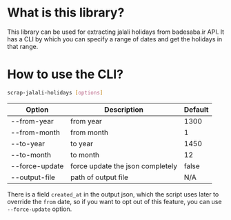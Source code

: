# What is this library?

This library can be used for extracting jalali holidays from badesaba.ir API. It has a CLI by which you can specify a range of dates and get the holidays in that range.

# How to use the CLI?

```bash
scrap-jalali-holidays [options]
```

| Option                      | Description                      | Default |
| --------------------------- | -------------------------------- | ------- |
| --from-year <from-year>     | from year                        | 1300    |
| --from-month <from-month>   | from month                       | 1       |
| --to-year <to-year>         | to year                          | 1450    |
| --to-month <to-month>       | to month                         | 12      |
| --force-update              | force update the json completely | false   |
| --output-file <output-file> | path of output file              | N/A     |

There is a field `created_at` in the output json, which the script uses later to override the `from` date, so if you want to opt out of this feature, you can use `--force-update` option.
